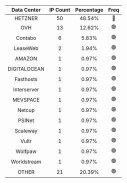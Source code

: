 | Data Center | IP Count | Percentage | Freq |
|:------------:|:--------:|:-----------:|:-----:|
| HETZNER | 50 | 48.54% | 🔴 |
| OVH | 13 | 12.62% | 🟢 |
| Contabo | 6 | 5.83% | 🟢 |
| LeaseWeb | 2 | 1.94% | 🟢 |
| AMAZON | 1 | 0.97% | 🟢 |
| DIGITALOCEAN | 1 | 0.97% | 🟢 |
| Fasthosts | 1 | 0.97% | 🟢 |
| Interserver | 1 | 0.97% | 🟢 |
| MEVSPACE | 1 | 0.97% | 🟢 |
| Netcup | 1 | 0.97% | 🟢 |
| PSINet | 1 | 0.97% | 🟢 |
| Scaleway | 1 | 0.97% | 🟢 |
| Vultr | 1 | 0.97% | 🟢 |
| Wolfpaw | 1 | 0.97% | 🟢 |
| Worldstream | 1 | 0.97% | 🟢 |
| OTHER | 21 | 20.39% | 🟢 |